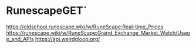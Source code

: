 # RunescapeGET`

https://oldschool.runescape.wiki/w/RuneScape:Real-time_Prices
https://runescape.wiki/w/RuneScape:Grand_Exchange_Market_Watch/Usage_and_APIs
https://api.weirdgloop.org/
